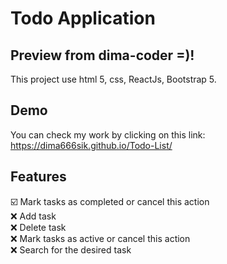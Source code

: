 # Todo Application

## Preview from dima-coder =)!

This project use html 5, css, ReactJs, Bootstrap 5.

## Demo

You can check my work by clicking on this link: https://dima666sik.github.io/Todo-List/

## Features

☑️ Mark tasks as completed or cancel this action
<br>❌ Add task
<br>❌ Delete task
<br>❌ Mark tasks as active or cancel this action
<br>❌ Search for the desired task
